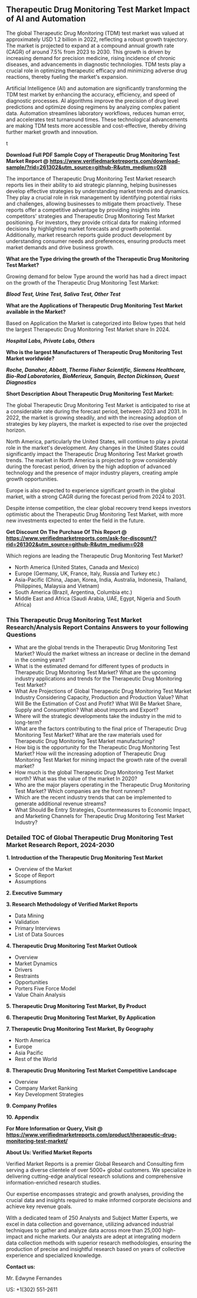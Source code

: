 <h2>Therapeutic Drug Monitoring Test Market Impact of AI and Automation</h2><p>The global Therapeutic Drug Monitoring (TDM) test market was valued at approximately USD 1.2 billion in 2022, reflecting a robust growth trajectory. The market is projected to expand at a compound annual growth rate (CAGR) of around 7.5% from 2023 to 2030. This growth is driven by increasing demand for precision medicine, rising incidence of chronic diseases, and advancements in diagnostic technologies. TDM tests play a crucial role in optimizing therapeutic efficacy and minimizing adverse drug reactions, thereby fueling the market's expansion.</p><p>Artificial Intelligence (AI) and automation are significantly transforming the TDM test market by enhancing the accuracy, efficiency, and speed of diagnostic processes. AI algorithms improve the precision of drug level predictions and optimize dosing regimens by analyzing complex patient data. Automation streamlines laboratory workflows, reduces human error, and accelerates test turnaround times. These technological advancements are making TDM tests more accessible and cost-effective, thereby driving further market growth and innovation.</p>t</p><p id="" class=""><strong>Download Full PDF Sample Copy of Therapeutic Drug Monitoring Test Market Report @ <a href="https://www.verifiedmarketreports.com/download-sample/?rid=261302&utm_source=github-R&utm_medium=028" target="_blank">https://www.verifiedmarketreports.com/download-sample/?rid=261302&utm_source=github-R&utm_medium=028</a></strong></p><p>The importance of&nbsp;Therapeutic Drug Monitoring Test Market research reports lies in their ability to aid strategic planning, helping businesses develop effective strategies by understanding market trends and dynamics. They play a crucial role in risk management by identifying potential risks and challenges, allowing businesses to mitigate them proactively. These reports offer a competitive advantage by providing insights into competitors' strategies and Therapeutic Drug Monitoring Test Market positioning. For investors, they provide critical data for making informed decisions by highlighting market forecasts and growth potential. Additionally, market research reports guide product development by understanding consumer needs and preferences, ensuring products meet market demands and drive business growth.</p><p><strong>What are the&nbsp;Type driving the growth of the Therapeutic Drug Monitoring Test Market?</strong></p><p id="" class="">Growing demand for below Type around the world has had a direct impact on the growth of the Therapeutic Drug Monitoring Test Market:</p><em><strong>Blood Test, Urine Test, Saliva Test, Other Test</strong></em></p><strong>What are the&nbsp;Applications&nbsp;of Therapeutic Drug Monitoring Test Market available in the Market?</strong></p><p id="" class="">Based on Application the Market is categorized into Below types that held the largest Therapeutic Drug Monitoring Test Market share In 2024.</p><em><strong>Hospital Labs, Private Labs, Others</strong></em></p><strong>Who is the largest Manufacturers of Therapeutic Drug Monitoring Test Market worldwide?</strong></p><p><em><strong>Roche, Danaher, Abbott, Thermo Fisher Scientific, Siemens Healthcare, Bio-Rad Laboratories, BioMerieux, Sanquin, Becton Dickinson, Quest Diagnostics</strong></em></p><p id="" class=""><strong>Short Description About Therapeutic Drug Monitoring Test Market:</strong></p><p>The global Therapeutic Drug Monitoring Test Market is anticipated to rise at a considerable rate during the forecast period, between 2023 and 2031. In 2022, the market is growing steadily, and with the increasing adoption of strategies by key players, the market is expected to rise over the projected horizon.</p><p>North America, particularly the United States, will continue to play a pivotal role in the market's development. Any changes in the United States could significantly impact the Therapeutic Drug Monitoring Test Market growth trends. The market in North America is projected to grow considerably during the forecast period, driven by the high adoption of advanced technology and the presence of major industry players, creating ample growth opportunities.</p><p>Europe is also expected to experience significant growth in the global market, with a strong CAGR during the forecast period from 2024 to 2031.</p><p>Despite intense competition, the clear global recovery trend keeps investors optimistic about the Therapeutic Drug Monitoring Test Market, with more new investments expected to enter the field in the future.</p><p id="" class=""><strong>Get Discount On The Purchase Of This Report @ <a href="https://www.verifiedmarketreports.com/ask-for-discount/?rid=261302&utm_source=github-R&utm_medium=028" target="_blank">https://www.verifiedmarketreports.com/ask-for-discount/?rid=261302&utm_source=github-R&utm_medium=028</a></strong></p>Which regions are leading the Therapeutic Drug Monitoring Test Market?</p><ul><li>North America (United States, Canada and Mexico)</li><li>Europe (Germany, UK, France, Italy, Russia and Turkey etc.)</li><li>Asia-Pacific (China, Japan, Korea, India, Australia, Indonesia, Thailand, Philippines, Malaysia and Vietnam)</li><li>South America (Brazil, Argentina, Columbia etc.)</li><li>Middle East and Africa (Saudi Arabia, UAE, Egypt, Nigeria and South Africa)</li></ul><h3 id="" class="">This Therapeutic Drug Monitoring Test Market Research/Analysis Report Contains Answers to your following Questions</h3><ul><li>What are the global trends in the Therapeutic Drug Monitoring Test Market? Would the market witness an increase or decline in the demand in the coming years?</li><li>What is the estimated demand for different types of products in Therapeutic Drug Monitoring Test Market? What are the upcoming industry applications and trends for the Therapeutic Drug Monitoring Test Market?</li><li>What Are Projections of Global Therapeutic Drug Monitoring Test Market Industry Considering Capacity, Production and Production Value? What Will Be the Estimation of Cost and Profit? What Will Be Market Share, Supply and Consumption? What about imports and Export?</li><li>Where will the strategic developments take the industry in the mid to long-term?</li><li>What are the factors contributing to the final price of Therapeutic Drug Monitoring Test Market? What are the raw materials used for Therapeutic Drug Monitoring Test Market manufacturing?</li><li>How big is the opportunity for the Therapeutic Drug Monitoring Test Market? How will the increasing adoption of Therapeutic Drug Monitoring Test Market for mining impact the growth rate of the overall market?</li><li>How much is the global Therapeutic Drug Monitoring Test Market worth? What was the value of the market In 2020?</li><li>Who are the major players operating in the Therapeutic Drug Monitoring Test Market? Which companies are the front runners?</li><li>Which are the recent industry trends that can be implemented to generate additional revenue streams?</li><li>What Should Be Entry Strategies, Countermeasures to Economic Impact, and Marketing Channels for Therapeutic Drug Monitoring Test Market Industry?</li></ul><h3 id="" class="">Detailed TOC of Global Therapeutic Drug Monitoring Test Market Research Report, 2024-2030</h3><p id="" class=""><strong>1. Introduction of the Therapeutic Drug Monitoring Test Market</strong></p><ul><li>Overview of the Market</li><li>Scope of Report</li><li>Assumptions</li></ul><p id="" class=""><strong>2. Executive Summary</strong></p><p id="" class=""><strong>3. Research Methodology of Verified Market Reports</strong></p><ul><li>Data Mining</li><li>Validation</li><li>Primary Interviews</li><li>List of Data Sources</li></ul><p id="" class=""><strong>4. Therapeutic Drug Monitoring Test Market Outlook</strong></p><ul><li>Overview</li><li>Market Dynamics</li><li>Drivers</li><li>Restraints</li><li>Opportunities</li><li>Porters Five Force Model</li><li>Value Chain Analysis</li></ul><p id="" class=""><strong>5. Therapeutic Drug Monitoring Test Market, By Product</strong></p><p id="" class=""><strong>6. Therapeutic Drug Monitoring Test Market, By Application</strong></p><p id="" class=""><strong>7. Therapeutic Drug Monitoring Test Market, By Geography</strong></p><ul><li>North America</li><li>Europe</li><li>Asia Pacific</li><li>Rest of the World</li></ul><p id="" class=""><strong>8. Therapeutic Drug Monitoring Test Market Competitive Landscape</strong></p><ul><li>Overview</li><li>Company Market Ranking</li><li>Key Development Strategies</li></ul><p id="" class=""><strong>9. Company Profiles</strong></p><p id="" class=""><strong>10. Appendix</strong></p><p id="" class=""><strong>For More Information or Query, Visit @ <a href="https://www.verifiedmarketreports.com/product/therapeutic-drug-monitoring-test-market/" target="_blank">https://www.verifiedmarketreports.com/product/therapeutic-drug-monitoring-test-market/</a></strong></p><p id="" class=""><strong>About Us: Verified Market Reports</strong></p><p id="" class="">Verified Market Reports is a premier Global Research and Consulting firm serving a diverse clientele of over 5000+ global customers. We specialize in delivering cutting-edge analytical research solutions and comprehensive information-enriched research studies.</p><p id="" class="">Our expertise encompasses strategic and growth analyses, providing the crucial data and insights required to make informed corporate decisions and achieve key revenue goals.</p><p id="" class="">With a dedicated team of 250 Analysts and Subject Matter Experts, we excel in data collection and governance, utilizing advanced industrial techniques to gather and analyze data across more than 25,000 high-impact and niche markets. Our analysts are adept at integrating modern data collection methods with superior research methodologies, ensuring the production of precise and insightful research based on years of collective experience and specialized knowledge.</p><p id="" class=""><strong>Contact us:</strong></p><p id="" class="">Mr. Edwyne Fernandes</p><p id="" class="">US: +1(302) 551-2611</p>